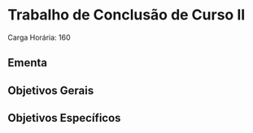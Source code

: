 # Trabalho de Conclusão de Curso II

Carga Horária: 160

## Ementa



## Objetivos Gerais



## Objetivos Específicos


